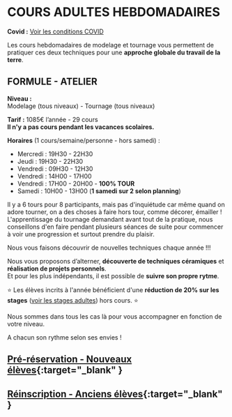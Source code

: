 # COURS ADULTES HEBDOMADAIRES  
**Covid :** [Voir les conditions COVID](covid)  
  
Les cours hebdomadaires de modelage et tournage vous permettent de pratiquer ces deux techniques pour une **approche globale du travail de la terre**.  

## FORMULE - ATELIER  

**Niveau :**  
Modelage (tous niveaux) - Tournage (tous niveaux)  

**Tarif :** 1085€ l’année - 29 cours  
**Il n'y a pas cours pendant les vacances scolaires.** 
  
**Horaires** (1 cours/semaine/personne - hors samedi) :  
- Mercredi : 19H30 - 22H30 
- Jeudi    : 19H30 - 22H30
- Vendredi : 09H30 - 12H30
- Vendredi : 14H00 - 17H00  
- Vendredi : 17H00 - 20H00 - **100% TOUR**  
- Samedi   : 10H00 - 13H00 (**1 samedi sur 2 selon planning**)  

 

Il y a 6 tours pour 8 participants, mais pas d'inquiétude car même quand on adore tourner, on a des choses à faire hors tour, comme décorer, émailler !  
L'apprentissage du tournage demandant avant tout de la pratique, nous conseillons d'en faire pendant plusieurs séances de suite pour commencer à voir une progression et surtout prendre du plaisir.  

Nous vous faisons découvrir de nouvelles techniques chaque année !!!  

Nous vous proposons d’alterner, **découverte de techniques céramiques** et **réalisation de projets personnels**.  
Et pour les plus indépendants, il est possible de **suivre son propre rytme**.  

:star: Les élèves incrits à l'année bénéficient d'une **réduction de 20% sur les stages** ([voir les stages adultes](stages_adultes.md)) hors cours. :star: 

Nous sommes dans tous les cas là pour vous accompagner en fonction de votre niveau.

A chacun son rythme selon ses envies !  

 




## [Pré-réservation - Nouveaux élèves](https://docs.google.com/forms/d/e/1FAIpQLSfiOYuRfo39ey0bUvQk9uAFC9Z9DWT6ejF2WJXZdvXktcWh9g/viewform?vc=0&c=0&w=1&flr=0){:target="_blank" }  


## [Réinscription - Anciens élèves](https://www.helloasso.com/associations/fans-de-terre/evenements/reinscriptions-adultes-2021-2022){:target="_blank" }    






